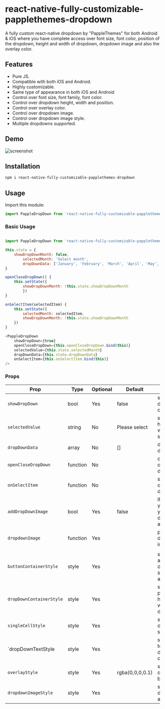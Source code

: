
# react-native-fully-customizable-papplethemes-dropdown
A fully custom react-native dropdown by "PappleThemes" for both Android & iOS where you have complete access over font size,
font color, position of the dropdown, height and width of dropdown, dropdown image and also the overlay color.

## Features
- Pure JS.
- Compatible with both iOS and Android.
- Highly customizable.
- Same type of appearance in both iOS and Android
- Control over font size, font family, font color.
- Control over dropdown height, width and position.
- Control over overlay color.
- Control over dropdown image.
- Control over dropdown image style. 
- Multiple dropdowns supported.

## Demo
![screenshot](https://user-images.githubusercontent.com/35957307/89143389-0971f600-d568-11ea-973b-db8f7c46941f.jpg)


## Installation
```sh
npm i react-native-fully-customizable-papplethemes-dropdown
```

## Usage
Import this module:
```javascript
import PappleDropDown from 'react-native-fully-customizable-papplethemes-dropdown'
```
### Basic Usage
```javascript

import PappleDropDown from 'react-native-fully-customizable-papplethemes-dropdown'

this.state = {
    showDropDownMonth: false,
        selectedMonth: 'Select month',
        dropDownData: ['January', 'February', 'March', 'April', 'May', 'June']
}

openCloseDropDown() {
    this.setState({
        showDropDownMonth: !this.state.showDropDownMonth
        })
}

onSelectItem(selectedItem) {
    this.setState({
        selectedMonth: selectedItem,
        showDropDownMonth: !this.state.showDropDownMonth
    })
}

<PappleDropDown
    showDropDown={true}
    openCloseDropDown={this.openCloseDropDown.bind(this)}
    selectedValue={this.state.selectedMonth}
    dropDownData={this.state.dropDownData}
    onSelectItem={this.onSelectItem.bind(this)}
/>
```



### Props
Prop                    | Type     | Optional |    Default      | Description
------------------------| -------- | -------- | --------------- | -----------
`showDropDown`          | bool     | Yes      | false           | show/hide dropdown component
`selectedValue`         | string   | No       | Please select   | selectedValue has the value which we just selected
`dropDownData`          | array    | No       | []              | data for dropdown
`openCloseDropDown`     | function | No       |                 | control open or close dropdown.
`onSelectItem`          | function | No       |                 | select an option from dropdown.
`addDropDownImage`      | bool     | Yes      | false           | if given true, you can add your own dropdown arrow image
`dropdownImage`         | function | Yes      |                 | path to dropdown image    |
                        |          |          |                 |
`buttonContainerStyle`  | style    | Yes      |                 | style for click area on which dropdown should appear        
`dropDownContainerStyle`| style    | Yes      |                 | style for position, height and width of dropdown
`singleCellStyle      ` | style    | Yes      |                 | style for dropdown single cell.
`dropDownTextStyle      | style    | Yes      |                 | style for the text inside the dropdown container.
`overlayStyle `         | style    | Yes      | rgba(0,0,0,0.1) | style to overlay background
`dropdownImageStyle`    | style    | Yes      |                 | style for dropdown arrow 




